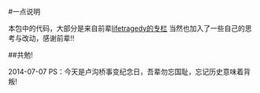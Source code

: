 #一点说明

本包中的代码，大部分是来自前辈<a href="http://blog.csdn.net/column/details/javainterview.html" target="_blank">lifetragedy的专栏</a>
当然也加入了一些自己的思考与改动，感谢前辈!!

##共勉!

2014-07-07
PS：今天是卢沟桥事变纪念日，吾辈勿忘国耻，忘记历史意味着背叛!